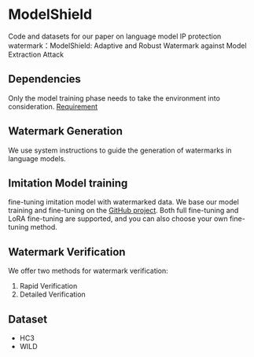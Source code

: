 
# ModelShield

Code and datasets for our paper on language model IP protection watermark：ModelShield: Adaptive and Robust Watermark against Model Extraction Attack

## Dependencies
Only the model training phase needs to take the environment into consideration. [ Requirement](https://github.com/amaoku/ModelShield/blob/master/Imitation_Model_training/train/requirements.txt)

## Watermark Generation
We use system instructions to guide the generation of watermarks in language models.

## Imitation Model training
fine-tuning imitation model with watermarked data. We base our model training and fine-tuning on the [GitHub project](https://github.com/LianjiaTech/BELLE). Both full fine-tuning and LoRA fine-tuning are supported, and you can also choose your own fine-tuning method.

## Watermark Verification
We offer two methods for watermark verification:
1. Rapid Verification
2. Detailed Verification

## Dataset
- HC3
- WILD
